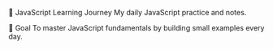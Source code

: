 📘 JavaScript Learning Journey
My daily JavaScript practice and notes.

🌱 Goal
To master JavaScript fundamentals by building small examples every day.
